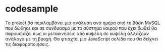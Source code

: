 # codesample

Το project θα περιλαμβάνει μια ανάλυση ανά ημέρα από τη βάση MySQL που δώθηκε και σε συνδυασμό με το σύστημα καιρού που έχει δωθεί θα παρουσιάζει πως οι μετακινήσεις από κυψέλη σε κυψέλη αλλάζουν ανάλογα με τη βροχή. Θα φτιαχτεί μια JavaScript σελίδα που θα δείχνει τις διαφοροποιήσεις.  
